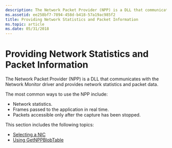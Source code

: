 ```yaml
---
description: The Network Packet Provider (NPP) is a DLL that communicates with the Network Monitor driver and provides network statistics and packet data.
ms.assetid: ee258bf7-7894-458d-b418-57a19ac985f2
title: Providing Network Statistics and Packet Information
ms.topic: article
ms.date: 05/31/2018
---
```


# Providing Network Statistics and Packet Information

The Network Packet Provider (NPP) is a DLL that communicates with the Network Monitor driver and provides network statistics and packet data.

The most common ways to use the NPP include:

-   Network statistics.
-   Frames passed to the application in real time.
-   Packets accessible only after the capture has been stopped.

This section includes the following topics:

-   [Selecting a NIC](selecting-a-nic-using-getnppblobfromui.md)
-   [Using GetNPPBlobTable](using-getnppblobtable.md)

 

 




